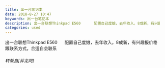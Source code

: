 ```yaml
---
title: 出一台笔记本
date: 2018-8-27 10:47
keywords: 出一台笔记本
description: 出一台联想Thinkpad E560      配置自己度娘，去年收入，8成新，有兴趣报价格跟联系方式，合适自会联系
categories: used
---
```

<td class="t_f" id="postmessage_1690296">

出一台联想Thinkpad E560      配置自己度娘，去年收入，8成新，有兴趣报价格跟联系方式，合适自会联系</td>
###### 转载自[菲龙网]